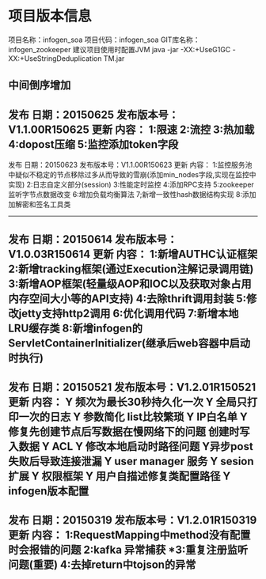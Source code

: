 # 项目版本信息
项目名称：infogen_soa
项目代码：infogen_soa
GIT库名称：infogen_zookeeper
建议项目使用时配置JVM java -jar -XX:+UseG1GC  -XX:+UseStringDeduplication TM.jar

中间倒序增加
--------------------------------------------------------
发布  日期：20150625
发布版本号：V1.1.00R150625
更新  内容：
1:限速
2:流控
3:热加载
4:dopost压缩
5:监控添加token字段
--------------------------------------------------------
发布  日期：20150623
发布版本号：V1.1.00R150623
更新  内容：
1:监控服务池中疑似不稳定的节点移除过多从而导致的雪崩(添加min_nodes字段,实现在监控中实现)
2:日志自定义部分(session)
3:性能定时监控
4:添加RPC支持
5:zookeeper监听字节点数据改变
6:增加负载均衡算法
7;新增一致性hash数据结构实现
8:添加加解密和签名工具类

--------------------------------------------------------
发布  日期：20150614
发布版本号：V1.0.03R150614
更新  内容：
1:新增AUTHC认证框架
2:新增tracking框架(通过Execution注解记录调用链)
3:新增AOP框架(轻量级AOP和IOC以及获取对象占用内存空间大小等的API支持)
4:去除thrift调用封装
5:修改jetty支持http2调用
6:优化调用代码
7:新增本地LRU缓存类
8:新增infogen的ServletContainerInitializer(继承后web容器中启动时执行)
--------------------------------------------------------
发布  日期：20150521
发布版本号：V1.2.01R150521
更新  内容：
Y  频次为最长30秒持久化一次
Y  全局只打印一次的日志
Y  参数简化  list<KV>比较繁琐
Y  IP白名单
Y  修复先创建节点后写数据在慢网络下的问题 创建时写入数据
Y  ACL
Y  修改本地启动时路径问题
Y异步post失败后导致连接泄漏
Y user manager 服务
Y sesion扩展
Y 权限框架
Y 用户自描述修复类配置路径
Y infogen版本配置
--------------------------------------------------------
发布  日期：20150319
发布版本号：V1.2.01R150319
更新  内容：
1:RequestMapping中method没有配置时会报错的问题
2:kafka 异常捕获
*3:重复注册监听问题(重要)
4:去掉return中tojson的异常
--------------------------------------------------------

